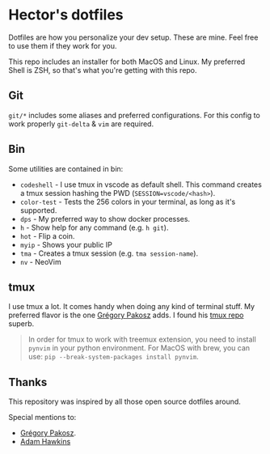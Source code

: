 # Hector's dotfiles

Dotfiles are how you personalize your dev setup. These are mine. Feel free to
use them if they work for you.

This repo includes an installer for both MacOS and Linux. My preferred Shell is
ZSH, so that's what you're getting with this repo.

## Git

`git/*` includes some aliases and preferred configurations. For this config to
work properly `git-delta` & `vim` are required.

## Bin

Some utilities are contained in bin:

- `codeshell` - I use tmux in vscode as default shell.
  This command creates a tmux session hashing the PWD (`SESSION=vscode/<hash>`).
- `color-test` - Tests the 256 colors in your terminal, as long as it's supported.
- `dps` - My preferred way to show docker processes.
- `h` - Show help for any command (e.g. `h git`).
- `hot` - Flip a coin.
- `myip` - Shows your public IP
- `tma` - Creates a tmux session (e.g. `tma session-name`).
- `nv` - NeoVim

## tmux

I use tmux a lot. It comes handy when doing any kind of terminal stuff. My
preferred flavor is the one [Grégory Pakosz][gregory] adds. I found his
[tmux repo][gregory-tmux] superb.

> In order for tmux to work with treemux extension, you need to install
> `pynvim` in your python environment. For MacOS with brew, you can use:
> `pip --break-system-packages install pynvim`.

## Thanks

This repository was inspired by all those open source dotfiles around.

Special mentions to:

- [Grégory Pakosz][gregory].
- [Adam Hawkins][adam-dotfiles]

[adam-dotfiles]: https://github.com/ahawkins/dotfiles
[gregory]: https://github.com/gpakosz
[gregory-tmux]: https://github.com/gpakosz/.tmux
